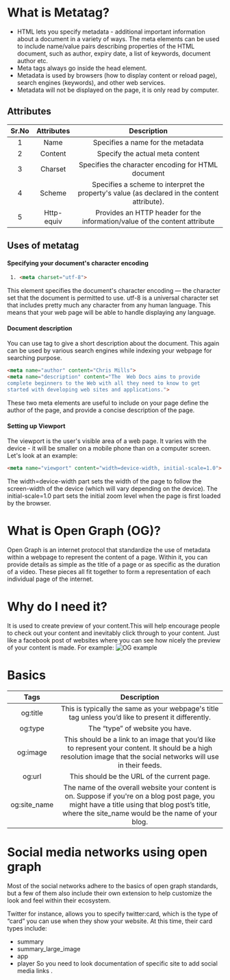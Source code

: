 # What is Metatag?
* HTML lets you specify metadata - additional important information about a document in a variety of ways. The meta elements can be used to include name/value pairs describing properties of the HTML document, such as author, expiry date, a list of keywords, document author etc.
* Meta tags always go inside the head element.
* Metadata is used by browsers (how to display content or reload page), search engines (keywords), and other web services.
* Metadata will not be displayed on the page, it is only read by computer.
## Attributes
|Sr.No    | Attributes   |Description                                                                                  |
|:---------:|:--------------:|:---------------------------------------------------------------------------------------------:|
| 1       | Name         | Specifies a name for the metadata                                                           |
| 2       | Content      | Specify the actual meta content                                                             |
| 3       | Charset      | Specifies the character encoding for HTML document                                          |
| 4       | Scheme       | Specifies a scheme to interpret the property's value (as declared in the content attribute).|
| 5       | Http-equiv   | Provides an HTTP header for the information/value of the content attribute                  |
## Uses of metatag
#### Specifying your document's character encoding
```HTML
 1. <meta charset="utf-8">
```
This element specifies the document's character encoding — the character set that the document is permitted to use. utf-8 is a universal character set that includes pretty much any character from any human language. This means that your web page will be able to handle displaying any language.
#### Document  description
You can use <meta> tag to give a short description about the document. This again can be used by various search engines while indexing your webpage for searching purpose.
```HTML
<meta name="author" content="Chris Mills">
<meta name="description" content="The  Web Docs aims to provide
complete beginners to the Web with all they need to know to get
started with developing web sites and applications.">
```
These two  meta elements  are useful to include on your page define the author of the page, and provide a concise description of the page.
#### Setting up Viewport 
The viewport is the user's visible area of a web page. It varies with the device - it will be smaller on a mobile phone than on a computer screen.
Let's look at an example:
```HTML
<meta name="viewport" content="width=device-width, initial-scale=1.0">
```
The width=device-width part sets the width of the page to follow the screen-width of the device (which will vary depending on the device).
The initial-scale=1.0 part sets the initial zoom level when the page is first loaded by the browser.


# What is Open Graph (OG)?
Open Graph is an internet protocol that standardize  the use of metadata within a webpage to represent the content of a page.
Within it, you can provide details as simple as the title of a page or as specific as the duration of a video. These pieces all fit together to form a representation of each individual page of the internet.
# Why do I need it?
It is used to create preview of your content.This will help encourage people to check out your content and inevitably click through to your content.
Just like a facebook post of websites where you can see how nicely the preview of your content is made.
For example:
![OG example](https://realfavicongenerator.net/blog/wp-content/uploads/2017/01/crop_example_2-272x300.png)
# Basics 
|Tags|Description| 
|:---------:|:---------:|
|  og:title  |   This is typically the same as your webpage's title tag unless you’d like to present it differently.  |  
|  og:type  |  The “type” of website you have.  | 
|  og:image |  This should be a link to an image that you’d like to represent your content. It should be a high resolution image that the social networks will use in their feeds.|
|  og:url  | This should be the URL of the current page.|
|  og:site_name | The name of the overall website your content is on. Suppose if  you're on a blog post page, you might have a title using that blog post’s title, where the site_name would be the name of your blog.|
# Social media networks using open graph
Most of the social networks adhere to the basics of open graph standards, but a few of them also include their own extension to help customize the look and feel within their ecosystem.

Twitter for instance, allows you to specify twitter:card, which is the type of “card” you can use when they show your website. At this time, their card types include:
* summary
* summary_large_image
* app
* player
So you need to look documentation of specific site to add social media links .

